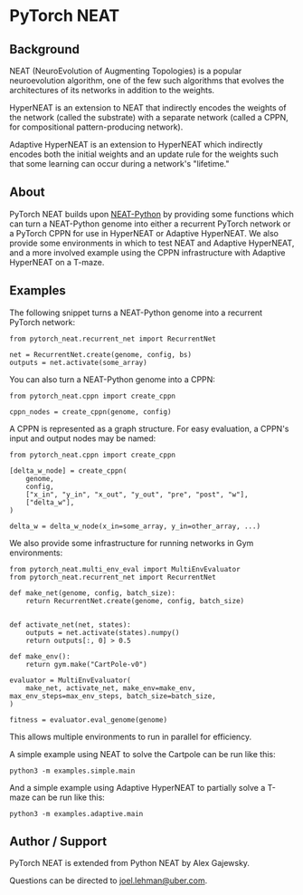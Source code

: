 # PyTorch NEAT

## Background
NEAT (NeuroEvolution of Augmenting Topologies) is a popular neuroevolution algorithm, one of the few such algorithms that evolves the architectures of its networks in addition to the weights.

HyperNEAT is an extension to NEAT that indirectly encodes the weights of the network (called the substrate) with a separate network (called a CPPN, for compositional pattern-producing network).

Adaptive HyperNEAT is an extension to HyperNEAT which indirectly encodes both the initial weights and an update rule for the weights such that some learning can occur during a network's "lifetime."

## About
PyTorch NEAT builds upon [NEAT-Python](https://github.com/CodeReclaimers/neat-python) by providing some functions which can turn a NEAT-Python genome into either a recurrent PyTorch network or a PyTorch CPPN for use in HyperNEAT or Adaptive HyperNEAT.
We also provide some environments in which to test NEAT and Adaptive HyperNEAT, and a more involved example using the CPPN infrastructure with Adaptive HyperNEAT on a T-maze.

## Examples
The following snippet turns a NEAT-Python genome into a recurrent PyTorch network:
```
from pytorch_neat.recurrent_net import RecurrentNet

net = RecurrentNet.create(genome, config, bs)
outputs = net.activate(some_array)
```

You can also turn a NEAT-Python genome into a CPPN:
```
from pytorch_neat.cppn import create_cppn

cppn_nodes = create_cppn(genome, config)
```

A CPPN is represented as a graph structure. For easy evaluation, a CPPN's input and output nodes may be named:
```
from pytorch_neat.cppn import create_cppn

[delta_w_node] = create_cppn(
    genome,
    config,
    ["x_in", "y_in", "x_out", "y_out", "pre", "post", "w"],
    ["delta_w"],
)

delta_w = delta_w_node(x_in=some_array, y_in=other_array, ...)
```

We also provide some infrastructure for running networks in Gym environments:
```
from pytorch_neat.multi_env_eval import MultiEnvEvaluator
from pytorch_neat.recurrent_net import RecurrentNet

def make_net(genome, config, batch_size):
    return RecurrentNet.create(genome, config, batch_size)


def activate_net(net, states):
    outputs = net.activate(states).numpy()
    return outputs[:, 0] > 0.5

def make_env():
    return gym.make("CartPole-v0")

evaluator = MultiEnvEvaluator(
    make_net, activate_net, make_env=make_env, max_env_steps=max_env_steps, batch_size=batch_size,
)

fitness = evaluator.eval_genome(genome)
```
This allows multiple environments to run in parallel for efficiency.

A simple example using NEAT to solve the Cartpole can be run like this:
```
python3 -m examples.simple.main
```

And a simple example using Adaptive HyperNEAT to partially solve a T-maze can be run like this:
```
python3 -m examples.adaptive.main
```

## Author / Support

PyTorch NEAT is extended from Python NEAT by Alex Gajewsky.

Questions can be directed to joel.lehman@uber.com.

